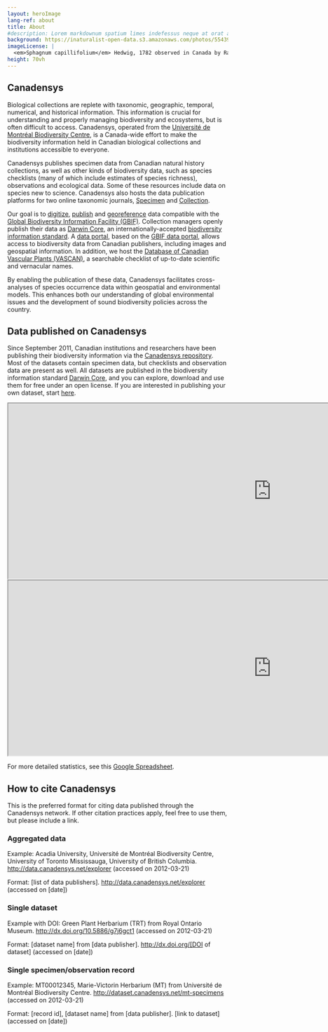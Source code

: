 ```yaml
---
layout: heroImage
lang-ref: about
title: About
#description: Lorem markdownum spatium limes indefessus neque at orat aestuat
background: https://inaturalist-open-data.s3.amazonaws.com/photos/55439691/original.jpeg
imageLicense: |
  <em>Sphagnum capillifolium</em> Hedwig, 1782 observed in Canada by Randal via [iNaturalist](https://www.gbif.org/occurrence/2633987488)
height: 70vh
---
```


## Canadensys

Biological collections are replete with taxonomic, geographic, temporal, numerical, and historical information. This information is crucial for understanding and properly managing biodiversity and ecosystems, but is often difficult to access. Canadensys, operated from the [Université de Montréal Biodiversity Centre](https://irbv.umontreal.ca/institute/infrastructure/biodiversity-centre/?lang=en), is a Canada-wide effort to make the biodiversity information held in Canadian biological collections and institutions accessible to everyone.

Canadensys publishes specimen data from Canadian natural history collections, as well as other kinds of biodiversity data, such as species checklists (many of which include estimates of species richness), observations and ecological data. Some of these resources include data on species new to science. Canadensys also hosts the data publication platforms for two online taxonomic journals, [Specimen](https://specimenpub.org/) and [Collection](https://specimenpub.org/).

Our goal is to [digitize](/resources/documents/#Digitization), [publish](/publish/introduction) and [georeference](/resources/documents/#Georeferencing) data compatible with the [Global Biodiversity Information Facility (GBIF)](https://www.gbif.org/). Collection managers openly publish their data as [Darwin Core](/resources/documents/#Darwin-core), an internationally-accepted [biodiversity information standard](https://www.tdwg.org/). A [data portal](/occurrence/search), based on the [GBIF data portal](https://www.gbif.org/occurrence/search), allows access to biodiversity data from Canadian publishers, including images and geospatial information. In addition, we host the [Database of Canadian Vascular Plants (VASCAN)](/vascan/name-search), a searchable checklist of up-to-date scientific and vernacular names.

By enabling the publication of these data, Canadensys facilitates cross-analyses of species occurrence data within geospatial and environmental models. This enhances both our understanding of global environmental issues and the development of sound biodiversity policies across the country.

## Data published on Canadensys
	
Since September 2011, Canadian institutions and researchers have been publishing their biodiversity information via the [Canadensys repository](https://data.canadensys.net/ipt/). Most of the datasets contain specimen data, but checklists and observation data are present as well. All datasets are published in the biodiversity information standard [Darwin Core](/resources/documents/#Darwin-core), and you can explore, download and use them for free under an open license.
If you are interested in publishing your own dataset, start [here](https://canadensys.hp.gbif-staging.org/publish/7-step-guide/).

<div>
	<iframe src="https://docs.google.com/spreadsheets/d/e/2PACX-1vTug5R0clRcqhQsKhMKOFDlPbiuU1T1IhzBlHz1WFtLHX3cYyZ2cmjl-sp6SVwk7MBSRyP5KNHvNaLS/pubchart?oid=13&amp;format=image" width="1200" height="400"></iframe>
</div>

<div>
	<iframe src="https://docs.google.com/spreadsheets/d/e/2PACX-1vTug5R0clRcqhQsKhMKOFDlPbiuU1T1IhzBlHz1WFtLHX3cYyZ2cmjl-sp6SVwk7MBSRyP5KNHvNaLS/pubchart?oid=12&amp;format=image" width="1200" height="400"></iframe>
</div>

For more detailed statistics, see this [Google Spreadsheet](https://docs.google.com/spreadsheets/d/12AjfIiwXogeDwkZuwUhWOTOmebV-2xiWNUATJkUHSjw/).

## How to cite Canadensys

This is the preferred format for citing data published through the Canadensys network. If other citation practices apply, feel free to use them, but please include a link.

### Aggregated data

Example: Acadia University, Université de Montréal Biodiversity Centre, University of Toronto Mississauga, University of British Columbia. http://data.canadensys.net/explorer (accessed on 2012-03-21)  

Format: [list of data publishers]. http://data.canadensys.net/explorer (accessed on [date])  

### Single dataset

Example with DOI: Green Plant Herbarium (TRT) from Royal Ontario Museum. http://dx.doi.org/10.5886/g7j6gct1 (accessed on 2012-03-21)  

Format: [dataset name] from [data publisher]. http://dx.doi.org/[DOI of dataset] (accessed on [date])  

### Single specimen/observation record

Example: MT00012345, Marie-Victorin Herbarium (MT) from Université de Montréal Biodiversity Centre. http://dataset.canadensys.net/mt-specimens (accessed on 2012-03-21)  

Format: [record id], [dataset name] from [data publisher]. [link to dataset] (accessed on [date])  

